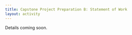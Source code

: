 ```yaml
---
title: Capstone Project Preparation B: Statement of Work
layout: activity
---
```

Details coming soon.
